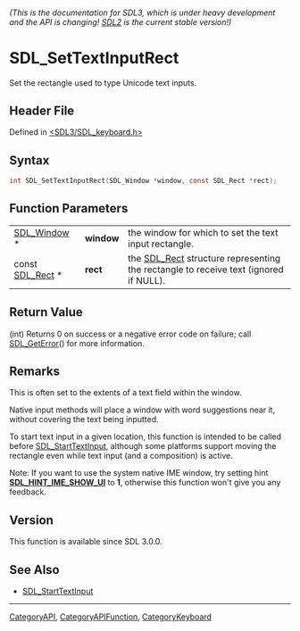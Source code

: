 ###### (This is the documentation for SDL3, which is under heavy development and the API is changing! [SDL2](https://wiki.libsdl.org/SDL2/) is the current stable version!)
# SDL_SetTextInputRect

Set the rectangle used to type Unicode text inputs.

## Header File

Defined in [<SDL3/SDL_keyboard.h>](https://github.com/libsdl-org/SDL/blob/main/include/SDL3/SDL_keyboard.h)

## Syntax

```c
int SDL_SetTextInputRect(SDL_Window *window, const SDL_Rect *rect);
```

## Function Parameters

|                              |            |                                                                                                  |
| ---------------------------- | ---------- | ------------------------------------------------------------------------------------------------ |
| [SDL_Window](SDL_Window) *   | **window** | the window for which to set the text input rectangle.                                            |
| const [SDL_Rect](SDL_Rect) * | **rect**   | the [SDL_Rect](SDL_Rect) structure representing the rectangle to receive text (ignored if NULL). |

## Return Value

(int) Returns 0 on success or a negative error code on failure; call
[SDL_GetError](SDL_GetError)() for more information.

## Remarks

This is often set to the extents of a text field within the window.

Native input methods will place a window with word suggestions near it,
without covering the text being inputted.

To start text input in a given location, this function is intended to be
called before [SDL_StartTextInput](SDL_StartTextInput), although some
platforms support moving the rectangle even while text input (and a
composition) is active.

Note: If you want to use the system native IME window, try setting hint
**[SDL_HINT_IME_SHOW_UI](SDL_HINT_IME_SHOW_UI)** to **1**, otherwise this
function won't give you any feedback.

## Version

This function is available since SDL 3.0.0.

## See Also

- [SDL_StartTextInput](SDL_StartTextInput)

----
[CategoryAPI](CategoryAPI), [CategoryAPIFunction](CategoryAPIFunction), [CategoryKeyboard](CategoryKeyboard)


